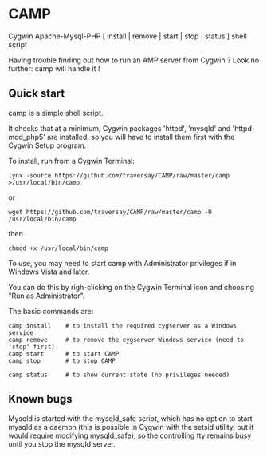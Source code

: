# CAMP
Cygwin Apache-Mysql-PHP [ install | remove | start | stop | status ] shell script

Having trouble finding out how to run an AMP server from Cygwin ?
Look no further: camp will handle it !

Quick start
-----------

camp is a simple shell script.

It checks that at a minimum, Cygwin packages 'httpd', 'mysqld' and 'httpd-mod_php5'
are installed, so you will have to install them first with the Cygwin Setup program.

To install, run from a Cygwin Terminal:

    lynx -source https://github.com/traversay/CAMP/raw/master/camp >/usr/local/bin/camp

or

    wget https://github.com/traversay/CAMP/raw/master/camp -O /usr/local/bin/camp

then

    chmod +x /usr/local/bin/camp

To use, you may need to start camp with Administrator privileges if in Windows Vista and later.

You can do this by righ-clicking on the Cygwin Terminal icon and choosing "Run as Administrator".

The basic commands are:

    camp install	# to install the required cygserver as a Windows service
    camp remove		# to remove the cygserver Windows service (need to 'stop' first)
    camp start		# to start CAMP
    camp stop		# to stop CAMP

    camp status		# to show current state (no privileges needed)

Known bugs
----------

Mysqld is started with the mysqld_safe script, which has no option to start mysqld as a daemon
(this is possible in Cygwin with the setsid utility, but it would require modifying mysqld_safe),
so the controlling tty remains busy until you stop the mysqld server.
